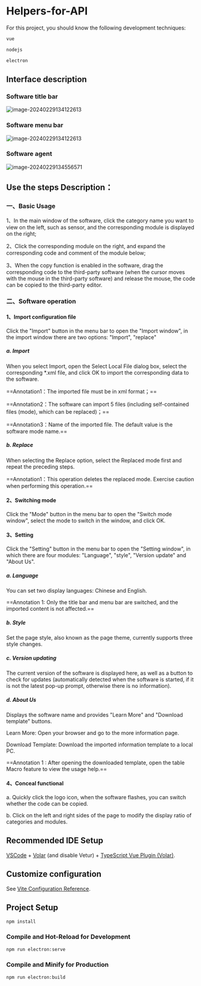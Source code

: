 # Helpers-for-API
For this project, you should know the following development techniques:
```sh
vue
```
```sh
nodejs
```
```sh
electron
```

## Interface description

### Software title bar

![image-20240229134122613](public/img/readme/01.png)

### Software menu bar

![image-20240229134122613](public/img/readme/02.png)

### Software agent

![image-20240229134556571](public/img/readme/03.png)



## Use the steps Description：

### 一、Basic Usage

1、In the main window of the software, click the category name you want to view on the left, such as sensor, and the corresponding module is displayed on the right;

2、Click the corresponding module on the right, and expand the corresponding code and comment of the module below;

3、When the copy function is enabled in the software, drag the corresponding code to the third-party software (when the cursor moves with the mouse in the third-party software) and release the mouse, the code can be copied to the third-party editor.

### 二、Software operation

#### 1、Import configuration file

Click the "Import" button in the menu bar to open the "Import window", in the import window there are two options: "Import", "replace"

##### a. Import 

When you select Import, open the Select Local File dialog box, select the corresponding *.xml file, and click OK to import the corresponding data to the software.

==Annotation1：The imported file must be in xml format；==

==Annotation2：The software can import 5 files (including self-contained files (mode), which can be replaced)；==

==Annotation3：Name of the imported file. The default value is the software mode name.==

##### b. Replace

When selecting the Replace option, select the Replaced mode first and repeat the preceding steps.

==Annotation1：This operation deletes the replaced mode. Exercise caution when performing this operation.==

#### 2、Switching mode

Click the "Mode" button in the menu bar to open the "Switch mode window", select the mode to switch in the window, and click OK.

#### 3、Setting 

Click the "Setting" button in the menu bar to open the "Setting window", in which there are four modules: "Language", "style", "Version update" and "About Us".

##### a. Language

You can set two display languages: Chinese and English.

==Annotation 1: Only the title bar and menu bar are switched, and the imported content is not affected.==

##### b. Style

Set the page style, also known as the page theme, currently supports three style changes.

##### c. Version updating

The current version of the software is displayed here, as well as a button to check for updates (automatically detected when the software is started, if it is not the latest pop-up prompt, otherwise there is no information).

##### d. About Us

Displays the software name and provides "Learn More" and "Download template" buttons.

Learn More: Open your browser and go to the more information page.

Download Template: Download the imported information template to a local PC.

==Annotation 1 : After opening the downloaded template, open the table Macro feature to view the usage help.==

#### 4、Conceal functional

a. Quickly click the logo icon, when the software flashes, you can switch whether the code can be copied.

b. Click on the left and right sides of the page to modify the display ratio of categories and modules.

## Recommended IDE Setup

[VSCode](https://code.visualstudio.com/) + [Volar](https://marketplace.visualstudio.com/items?itemName=Vue.volar) (and disable Vetur) + [TypeScript Vue Plugin (Volar)](https://marketplace.visualstudio.com/items?itemName=Vue.vscode-typescript-vue-plugin).

## Customize configuration

See [Vite Configuration Reference](https://vitejs.dev/config/).

## Project Setup

```sh
npm install
```

### Compile and Hot-Reload for Development

```sh
npm run electron:serve
```

### Compile and Minify for Production

```sh
npm run electron:build
```


